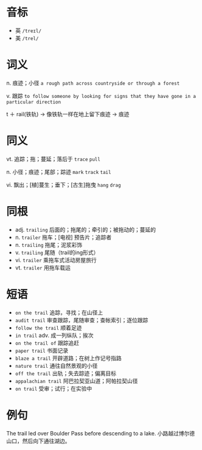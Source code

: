 # 音标

- 英 `/treɪl/`
- 美 `/trel/`

# 词义

n. 痕迹；小径
`a rough path across countryside or through a forest`

v. 跟踪
`to follow someone by looking for signs that they have gone in a particular direction`



t ＋ rail(铁轨) → 像铁轨一样在地上留下痕迹 → 痕迹

# 同义

vt. 追踪；拖；蔓延；落后于
`trace` `pull`

n. 小径；痕迹；尾部；踪迹
`mark` `track` `tail`

vi. 飘出；[植]蔓生；垂下；[古生]拖曳
`hang` `drag`

# 同根

- adj. `trailing` 后面的；拖尾的；牵引的；被拖动的；蔓延的
- n. `trailer` 拖车；[电视] 预告片；追踪者
- n. `trailing` 拖尾；泥浆彩饰
- v. `trailing` 尾随（trail的ing形式）
- vi. `trailer` 乘拖车式活动房屋旅行
- vt. `trailer` 用拖车载运

# 短语

- `on the trail` 追踪，寻找；在山径上
- `audit trail` 审查跟踪，尾随审查；查帐索引；逐位跟踪
- `follow the trail` 顺着足迹
- `in trail` adv. 成一列纵队；挨次
- `on the trail of` 跟踪追赶
- `paper trail` 书面记录
- `blaze a trail` 开辟道路；在树上作记号指路
- `nature trail` 通往自然景观的小径
- `off the trail` 出轨；失去踪迹；偏离目标
- `appalachian trail` 阿巴拉契亚山道；阿帕拉契山径
- `on trail` 受审；试行；在实验中

# 例句

The trail led over Boulder Pass before descending to a lake.
小路越过博尔德山口，然后向下通往湖边。



